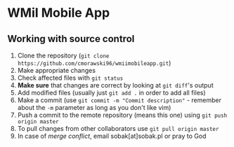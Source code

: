 # WMiI Mobile App

## Working with source control
1. Clone the repository (`git clone https://github.com/cmorawski96/wmiimobileapp.git`)
2. Make appropriate changes
3. Check affected files with `git status`
4. **Make sure** that changes are correct by looking at `git diff`'s output
5. Add modified files (usually just `git add .` in order to add all files)
6. Make a commit (use `git commit -m "Commit description"` - remember about the `-m` parameter as long as you don't like vim)
7. Push a commit to the remote repository (means this one) using `git push origin master`
8. To pull changes from other collaborators use `git pull origin master`
9. In case of *merge conflict*, email sobak[at]sobak.pl or pray to God
